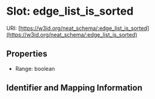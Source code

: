 # Slot: edge_list_is_sorted

URI: [https://w3id.org/neat_schema/:edge_list_is_sorted](https://w3id.org/neat_schema/:edge_list_is_sorted)



<!-- no inheritance hierarchy -->


## Properties

 * Range: boolean



## Identifier and Mapping Information





